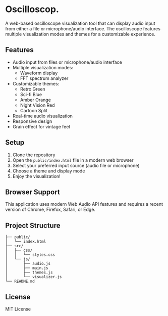 # Oscilloscop.

A web-based oscilloscope visualization tool that can display audio input from either a file or microphone/audio interface. The oscilloscope features multiple visualization modes and themes for a customizable experience.

## Features

- Audio input from files or microphone/audio interface
- Multiple visualization modes:
  - Waveform display
  - FFT spectrum analyzer
- Customizable themes:
  - Retro Green
  - Sci-fi Blue
  - Amber Orange
  - Night Vision Red
  - Cartoon Split
- Real-time audio visualization
- Responsive design
- Grain effect for vintage feel

## Setup

1. Clone the repository
2. Open the `public/index.html` file in a modern web browser
3. Select your preferred input source (audio file or microphone)
4. Choose a theme and display mode
5. Enjoy the visualization!

## Browser Support

This application uses modern Web Audio API features and requires a recent version of Chrome, Firefox, Safari, or Edge.

## Project Structure

```
├── public/
│   └── index.html
├── src/
│   ├── css/
│   │   └── styles.css
│   └── js/
│       ├── audio.js
│       ├── main.js
│       ├── themes.js
│       └── visualizer.js
└── README.md
```

## License

MIT License 